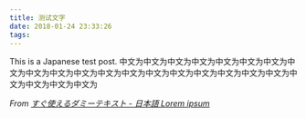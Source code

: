 ```yaml
---
title: 测试文字
date: 2018-01-24 23:33:26
tags:
---
```


This is a Japanese test post.
中文为中文为中文为中文为中文为中文为中文为中文为中文为中文为中文为中文为中文为中文为中文为中文为中文为中文为中文为中文为中文为中文为中文为

*From [すぐ使えるダミーテキスト - 日本語 Lorem ipsum](http://lipsum.sugutsukaeru.jp/index.cgi)*
